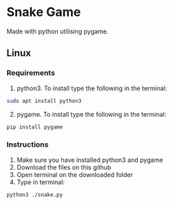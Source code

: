 # Snake Game
Made with python utilising pygame.

## Linux
### Requirements
1. python3. To install type the following in the terminal:
```sh
sudo apt install python3
```
2. pygame. To install type the following in the terminal:
```sh
pip install pygame
```

### Instructions
1. Make sure you have installed python3 and pygame
2. Download the files on this github
3. Open terminal on the downloaded folder
4. Type in terminal: 
```sh
python3 ./snake.py
```
